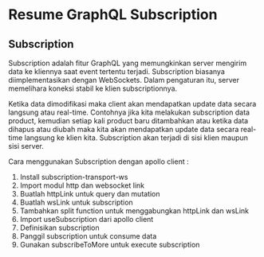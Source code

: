 # Resume GraphQL Subscription

## Subscription

Subscription adalah fitur GraphQL yang memungkinkan server mengirim data ke kliennya saat event tertentu terjadi. Subscription biasanya diimplementasikan dengan WebSockets. Dalam pengaturan itu, server memelihara koneksi stabil ke klien subscriptionnya.

Ketika data dimodifikasi maka client akan mendapatkan update data secara langsung atau real-time. Contohnya jika kita melakukan subscription data product, kemudian setiap kali product baru ditambahkan atau ketika data dihapus atau diubah maka kita akan mendapatkan update data secara real-time langsung ke klien kita. Subscription akan terjadi di sisi klien maupun sisi server.

Cara menggunakan Subscription dengan apollo client :

1. Install subscription-transport-ws
2. Import modul http dan websocket link
3. Buatlah httpLink untuk query dan mutation
4. Buatlah wsLink untuk subscription
5. Tambahkan split function untuk menggabungkan httpLink dan wsLink
6. Import useSubscription dari apollo client
7. Definisikan subscription
8. Panggil subscription untuk consume data
9. Gunakan subscribeToMore untuk execute subscription
